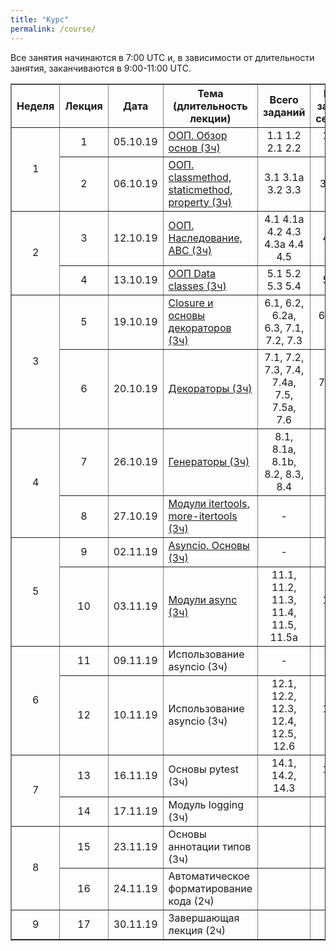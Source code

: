 ```yaml
---
title: "Курс"
permalink: /course/
---
```


Все занятия начинаются в 7:00 UTC и, в зависимости от длительности занятия, заканчиваются в 9:00-11:00 UTC.



<table border="1" cellpadding="4" cellspacing="0">
 <tr>
    <th align="center">Неделя</th>
    <th align="center">Лекция</th>
    <th align="center">Дата</th>
    <th align="center">Тема (длительность лекции)</th>
    <th align="center">Всего заданий</th>
    <th align="center">Минимум заданий для сертификата</th>
 </tr>
 <tr>
    <td rowspan="2" align="center">1</td>
    <td align="center">1</td>
    <td align="center">05.10.19</td>
    <td><a href="https://advpyneng.github.io/advpyneng-1/lecture-01/">ООП. Обзор основ (3ч)</a></td>
    <td align="center">1.1 1.2 2.1 2.2</td>
    <td align="center">1.1 1.2 2.1 2.2</td>
 </tr>
 <tr>
    <td align="center">2</td>
    <td align="center">06.10.19</td>
    <td><a href="https://advpyneng.github.io/advpyneng-1/lecture-02/">ООП. classmethod, staticmethod, property (3ч)</a></td>
    <td align="center">3.1 3.1a 3.2 3.3</td>
    <td align="center">3.1 3.1a 3.2</td>
 </tr>
 <tr>
    <td rowspan="2" align="center">2</td>
    <td align="center">3</td>
    <td align="center">12.10.19</td>
    <td><a href="https://advpyneng.github.io/advpyneng-1/lecture-03/">ООП. Наследование, ABC (3ч)</a></td>
    <td align="center">4.1 4.1a 4.2 4.3 4.3a 4.4 4.5</td>
    <td align="center">4.1 4.3 4.4</td>
 </tr>
 <tr>
    <td align="center">4</td>
    <td align="center">13.10.19</td>
    <td><a href="https://advpyneng.github.io/advpyneng-1/lecture-04/">ООП Data classes (3ч)</a></td>
    <td align="center">5.1 5.2 5.3 5.4</td>
    <td align="center">5.1 5.2 5.3</td>
 </tr>
 <tr>
    <td rowspan="2" align="center">3</td>
    <td align="center">5</td>
    <td align="center">19.10.19</td>
    <td><a href="https://advpyneng.github.io/advpyneng-1/lecture-05/">Closure и основы декораторов (3ч)</a></td>
    <td align="center">6.1, 6.2, 6.2a, 6.3, 7.1, 7.2, 7.3</td>
    <td align="center">6.1, 6.2, 6.3, 7.1, 7.2</td>
 </tr>
 <tr>
    <td align="center">6</td>
    <td align="center">20.10.19</td>
    <td><a href="https://advpyneng.github.io/advpyneng-1/lecture-06/">Декораторы (3ч)</a></td>
    <td align="center">7.1, 7.2, 7.3, 7.4, 7.4a, 7.5, 7.5a, 7.6</td>
    <td align="center">7.1, 7.2, 7.4, 7.4a</td>
 </tr>
 <tr>
    <td rowspan="2" align="center">4</td>
    <td align="center">7</td>
    <td align="center">26.10.19</td>
    <td><a href="https://advpyneng.github.io/advpyneng-1/lecture-07/">Генераторы (3ч)</a></td>
    <td align="center">8.1, 8.1a, 8.1b, 8.2, 8.3, 8.4</td>
    <td align="center">8.1, 8.1a, 8.2, 8.4</td>
 </tr>
 <tr>
    <td align="center">8</td>
    <td align="center">27.10.19</td>
    <td><a href="https://advpyneng.github.io/advpyneng-1/lecture-08/">Модули itertools, more-itertools (3ч)</a></td>
    <td align="center">-</td>
    <td align="center">-</td>
 </tr>
 <tr>
    <td rowspan="2" align="center">5</td>
    <td align="center">9</td>
    <td align="center">02.11.19</td>
    <td><a href="https://advpyneng.github.io/advpyneng-1/lecture-09/">Asyncio. Основы (3ч)</a></td>
    <td align="center">-</td>
    <td align="center">-</td>
 </tr>
 <tr>
    <td align="center">10</td>
    <td align="center">03.11.19</td>
    <td><a href="https://advpyneng.github.io/advpyneng-1/lecture-10/">Модули async (3ч)</a></td>
    <td align="center">11.1, 11.2, 11.3, 11.4, 11.5, 11.5a</td>
    <td align="center">11.1, 11.2, 11.3</td>
 </tr>
 <tr>
    <td rowspan="2" align="center">6</td>
    <td align="center">11</td>
    <td align="center">09.11.19</td>
    <td>Использование asyncio (3ч)</td>
    <td align="center">-</td>
    <td align="center">-</td>
 </tr>
 <tr>
    <td align="center">12</td>
    <td align="center">10.11.19</td>
    <td>Использование asyncio (3ч)</td>
    <td align="center">12.1, 12.2, 12.3, 12.4, 12.5, 12.6</td>
    <td align="center">12.1, 12.2, 12.4</td>
 </tr>
 <tr>
    <td rowspan="2" align="center">7</td>
    <td align="center">13</td>
    <td align="center">16.11.19</td>
    <td>Основы pytest (3ч)</td>
    <td align="center">14.1, 14.2, 14.3</td>
    <td align="center">14.1, 14.2, 14.3</td>
 </tr>
 <tr>
    <td align="center">14</td>
    <td align="center">17.11.19</td>
    <td>Модуль logging (3ч)</td>
    <td align="center"></td>
    <td align="center"></td>
 </tr>
 <tr>
    <td rowspan="2" align="center">8</td>
    <td align="center">15</td>
    <td align="center">23.11.19</td>
    <td>Основы аннотации типов (3ч)</td>
    <td align="center"></td>
    <td align="center"></td>
 </tr>
 <tr>
    <td align="center">16</td>
    <td align="center">24.11.19</td>
    <td>Автоматическое форматирование кода (2ч)</td>
    <td align="center"></td>
    <td align="center"></td>
 </tr>
 <tr>
    <td align="center">9</td>
    <td align="center">17</td>
    <td align="center">30.11.19</td>
    <td>Завершающая лекция (2ч)</td>
    <td align="center"></td>
    <td align="center"></td>
 </tr>
</table>
